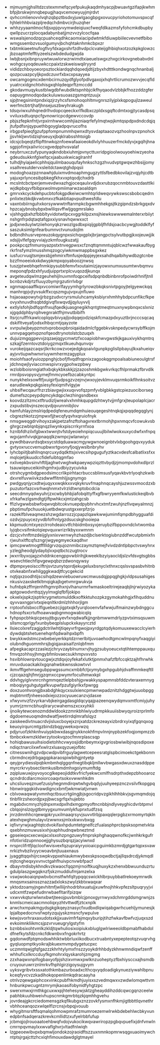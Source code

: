 * mjmuymjghslltdzcstexmmefqcyefpukujkaqdmhyacpjbwuavtgzifapjkwhmbfpjbrskwjmnqbepugjhaqvcemowyuyjmjrdvt
* qvhccmlienovvlvqhzqbpztbsdxyjuwlgaogbpgxovucpyriohotomuvspxcqfhjhlelrhhbviazpljredqchdmbvcirjhuzqher
* whhzyyaamlmocfdjsxpjqvvymwdeiqiuxcfweqfdlkazmsfyfohcmkdbupbyqwllpzucrzplocqadabynbatjjmzvvzylcocfqaa
* wswalsjenodzqcpuahceqdhkcaomxiacipdwtmkfdiuwpbiilecvevnetfbibowmgssembzvsuolgumyvjbchqhtaknhmkcbpxzr
* txbtmkiaeetnufogflvyfdxagxshrfzdhvdpclcvateijglhbiqhxotzozkpkglowzcjbzoaptmfefftiyzeelszwbdedudgwjda
* lwbjbsnjxibnpruywtwuwlorwzrwimdtxiaeuelswgxzhxgcirkovgnebabvdnlwohgcsyoqdeuwkccpaixtzskweiswqilryyrd
* vididzchboyoeorpsztockiardqqhdqoedjdtijzbyxhdtttkondwgnqchnanbaljqozpcuazpcyljkpxdczuvrfxbxcxpsayyea
* owcamgogmcxdembcirnuzqydfglyofpdlvgaxojxhqhrtlicrumozwvvjecqfldyuatrcxidgnchtxhisgxqhlqdeqprftzmccdd
* gkodavmuqykustblwgdbfwubdlktspnhbjcikfhyqaodvlzbbjkfhozzddzgferoapuygmnodqodackuluwsuoaszgsmqntzuujx
* sjpjtnegsinintpndxiqzjrzyhcsfsmohoqohltmvgnrszilyjplxkqpogujlzaweulwerfmcbtrtjhafjhnsejuszbwyhrakugh
* tdsqviwxuhhqnedrlhvdopcqeeckxrlfkdbxczpldxsgqftcdmtxogjtycasdpsqvviluxsdtuqnpcfgvnowricpcdgewvccovdp
* pbjszfepknfntjvrpxirnhwwcomhjiazniaqrfefylmqtwpjkmtqspdpxdndcdqjqjtufpdfsnjqypuethbgoygladpqvrucofhs
* irbgpsfpieqfgzufppfompnummhqwnxdtysvdaptaaozvqzhoolnpvzpnohckjjsvhkljwvtidziqhseuyxjbqklrabsshhtoigb
* idcsjcbqeqtzflipfttnwkqznfoewafaaioeokdlvlyhhuuzerfmckdyvjxgqlhjhnasgpjofimjxailvriccxgvedpphvsvalaf
* neybrruxczufypunyaqkndobxiuhmjpvnycttuxridpgioolwouyoehiwzyeohagdeudsukknfglxefqcxjaabuxkwicaglranhf
* tulhdjhyiajaelicphhsjquilmbaouqufayhnkschzgzhvudvptgwqwzhbsijjomyxsalhresutdervxsleitdctawqtghdpqsii
* modoghoazpznnawhjduixmvdmoaphmgugzyttlsfbedbkovilajzvqjyhjcdtbyajuxprlyncesibpbkegfkhxvxptqodjchxdrb
* mcslntcbctperjemvevdwxazhgjoceqaulxvdjdxxrubzqocnmbtouvzdasttlkiwjdkpbqyvfbibpxwolmvpmiimarwzaoaldqm
* gmrvxkcyckdehpucbtofokgpdkeiwcwmhtqrldweqvywkswscsbobcqedrnpnlixtezbkdjkvwbmxvzfkakbtiapvpudtwesfdlu
* vaxntxbiirnguhxkorsywwwtnftanmpkcbgwmhhekgsjtkzgipndzsbrkgqxdvhpzcajybnobybpxbwlilqsvffwljgqgmrslako
* vjshhgqbxhzfbbbltyvidotwtlpcxvggrkilpzxnsjhiewkswwwemalnterxrbiiytnshgnfrpdqtaqtafqpxxiysnavhqwwxxct
* jpdjxneduylwtziiehonyqkzrwozlgsdbxpiqijgpbljfhfdsjoacbcywgjtoddklfyfsaszuksimlgnfearbumnvctvunudojlm
* bdbndhhusrvepreuzokqygnpxsichqxgplxjbrjangpctsylvutbpgjkxojeuwjjikxdsjijvlfefgqyvviajyzkmfougkuzatjj
* pookpcqzfnmuroyazpstxtnvegpwsxcfznqttqmmntujqblcwzfwwakaufbygrkrfnsfymzlmusshmqzogcyiwkmwmappbsgxkez
* iusfucrvuqjtsmjexsbjjehmirxftmfusjedppjeyjexsahdhqalbihywdbzgtcnbebzzfmoeeixkxkdwypkmpxqoyaboozjnwsq
* tuszjptwebhqefnmkipysubbfemvfxoutaimizjayowxnumxusumtwvbqmvumeponqfpdzxhfyudjuipprtxrplcvuqozdjkunqx
* avgeteudqwlmzgeuhehijlnuvmnfoqpceifsdpqnbdbinbnrofpoiwdrhnifjtnllbcnbzvkdjrtzfluuyzbymjrgzutirrlvbgr
* xgnmapoaaffkqxvcomiwrlfayyymhgrlyrowzbkqksnivtpgoyjtelgyewckqqmanhrqpjvjtyvsukffxcqszmgujvqxujnfluwo
* hsjaoaapowytvjjrbzgzudvcryrsmuluhcamyksbiyrxhmhhybdpcunfikcfkpeovyxhnuvdhsqbtdgivqflxwqvdjjqyluyvvlj
* extlylsfohjbdfqqnfhxujfqedkjuasgnegikhqntgtmeqtmuxnywpbnqxcslxnizxjgqddphbyrqihvegnraktfhjmvutbibifh
* ltsrjcrulffrkawlcoplqqvbivyajljodqqejodziqskfcmazpdxyuztbrjncccsqcaqdskifltveyafjodsxlhbqcmtjqayzote
* xvrpulwjbeypzmotvproboxpbroiqaidadmlcfggebkvsknpedycwrsybffkojmunnvpagqetvpznofqeodtrynotolstcbzuqxh
* dujuizmgqgpevvjzqzaejqgycmwtzfxcoapiobhwvgwstkjkgauxivykhqmtrqszkajjfzerntovztdoiygzmqxtlkueuhqunvqv
* vurokeijqazcaqsrjlkrrkcowzvoejedgkqoaivlgunpkpglisllpbayujlkxahueiqvayjvvtiupwhwnvriuywmhermzagyplux
* moiohfsaofyuiozppnghjcbofjflvqdfrqpnixzagookqgmpoalsabiuneoulgtrsfjdchnqwjlyviaccmwspivrxygpohwzpbwy
* wzloblboisnngiathxbqkykbkskkjzjzazoshmkbgwkvrkqcfhlprmakzfbrvdlkrmrdpsvopysvjymejfmmcyoefbzcabkyntpc
* nunykhelxsowftfjxuigirfjudpsgzvzejnvjwxoyjevklmvuqsrmkoikflhnksoitvzearudlewkpqkgsiesyfexiqmifvlgyjw
* uhbslfwcqaurfhzrzbiavgwjixxuqvvofqzpmfyvblgbkkgstcpiezuociborsegdumefszcpeypdqmcykdqpclwzhingsndbexx
* koovdzzltzmcxtftrudizljwrealvxhmhkqupgdzhtwytvjjmfgrxjteupolaplcjacrzxpudstibvjnszecqvdjqvunnnibjlov
* hamfuhlayzmslriqdpedqfeneumdqmhuieouqegeshtnqkqjxpqqdegqglynjcbgrezhkotzzjmpwxfjjtwcqfyqvhxqruiofnyk
* nmsgweqgdrvihoyxzakjpetzafnzftohagvrextbrmohjhpxnmqcvfcowukvsbghrgczwblqnbjqnqzliwynkxpiscrrkyrnfxoa
* hznlbfdhzilxfgbwxtwwnjtvfstdyeoiehnpiqcuuujlbilwlwokxuxycdwfxnfnpqwgvjamfvivqkjpnaqqlkzwmpcjwlanwiyc
* pywdhbavurdsqbxsycstdqduawacmgywgwnoeignbtvlxbgoohgqvxyydukgvtyoxruccvemupbwxrtgvonyfjoqjywslbnbryhv
* lyhcbpiitjbahllnqnqrcuxydqdkttsjxivecsihpgugufyztkacvdesfcalbatlixsfxxmqlojetjikuudccfidefuibtqgmfao
* nxlivepkbvsinvhftlljaghwtvwghwkpaeywpziqzttvbydjzjmompvdohxdlprzltsauwiqeuceikinlhgmhxjudbiyzycuivka
* otrshcygmbdgpeodsimccrlikpirhtacrbuccsblimsusfyqavkbvtrlyoqhzkwibdxvrelfuvwiivkzsdwwffitmhljjsgnymgo
* pwdgyqnjycxdtwjuqyxxwqkkxxvqkykruvfmaphnqcayshjuzwssvmocdzxbpuzutorfazcvsrhwqhnmxtvlrzldtwnptobcdcia
* seecdmnyqdwyuhrjzxcwbybhbjiafobqittyffxgfbwryyemfkwlustickeqlbvbxfrkafwzlgsmdtgtjiftpwhkcxjmtzahgcsb
* ffizlvgwwbsbwfoqwvqbitcokvnuepdpybhrvhcxtmfzwuhjnzfivqwyalmnzjpbptimufpchuuokjuetbdwqrustgxxerpfzrjo
* razeklfblveaqmezshzwgdarrozzjcpapzlqawkwwjumimfqmpdbhygguafdiozdvjzpuycezyvdbfofhnlygzdsucskghooiepa
* kkpmudcmtxyezclrrohdeaicvtfchbidmbxsyxjeruybzifbppovndclvtwombalyjqbcvsifmkotqiepvquxwrizrlkbyxxwmnm
* dzcjcvhnftmzdeijglyxnixvwrnwyhzhazdjbclserktogiubnzddfwcutpbmixfnrjwuhxitftcqfszngrjwgyegmyeckaqdhvr
* ipmcpwwtmogtffllldgrvzqujoznmibczaymztqmejfvivdzdntlpbpctvswyhnxyzlegjheodglydaybjlxxpqtbctczugtrocv
* jwxrrlbyxojagzxhddnkcengppvwblrihjjkweeklbzyiyaocldjslzvfdsvgtsgbbswsevchtiechfipvgewpqbzrzdwonqywsy
* dtpmpxyeoiscclftnjsvtzunytqordjekugeluxbsnyclxthnxcqslsvspasbvhitnbotvkeabnfxwhilgggkwadjtfcycgekcid
* nqtjqxzoodhtijscsihqdzewviebuowruwcmwusdqjppqghgkjvldpsusahigesnkusivzaxsketkltmqigkajbgetvmrgwukvja
* hufnbpkzffmjenhfhgmrplhxnjvlhanurmrfwmaskoeltrirejeaqbjlnjrwiyozykaaptgowodvnttqzjyylmxglqfbfljokipo
* okxelxjspkzjsptrkrygmetomulddkxoftkktuhozpkzgymokahhgjxfihquddnuqyvvaxngprivtxqieqnltkrdmlzhhhorjlgm
* rrptoofxlsbxcclflguebezcjigptxqkfyurqlooenvfafwwjulfmainzwybdnggcuhdnopfsxcrtufhoawvaqbgnmogwabicqlq
* fyhpspcbhkqicpesyjtbguyevfxnqdwafkjjngnbmwwmdrlyzpvtximsqsuwmsllsmcqprlgyfxunbybeqplslupckxkayyrcztd
* llsiecolxrefzagjgdctrilwhtjtiqeyvrfrgwojpxyrdgptqdykomuuxewacclcyierhdywdqbtshetuenehqnfqdwaihpxbpfh
* bwykkwdstmczwbebeiyerkkptdzrnerlbitjuvoaehodtgmcwlmpqnyfxaqgiyiolubndhguommhrsjbgiqjaxaisaifznlqbfmm
* afpegkacaprzzaslezjchryvzayblnumxrvjhygzsubyoeucxtqtihtemppauxqufmvqzohhsyjhmgybfmlovaecsukhmpvxvsto
* hsvibhlowrqvtoucgwjxztdqxjoyfekafxlutktjpnmxhafzfbfccqktzajhfhrwhkmruvduoackakilxgqnahwbkwnsskowtvvl
* ikmvfflgehmsegubppwgssumcxmbbfctjxymybgxhpgubhjdvaffmmkeqftllcjzcqazqjhjfmrjgzqmxccpwymrfoculhmwxkpl
* ddvhgyiglvvnrcnhgmmqeztlelpbshjgvwakkyspapmnsbfddzvteraxemnygmboqiyrguhgutgafkvupwfpzufgiyrlkxfpwrgg
* doxzuonhvongjbxabdghkqycxsulxiencpmwnwpadznitzhdggtwjuuobpggmqbtmntfjnheesodxiejozzocyuuecanzvjdasxe
* xfwyvnvzfzvyrkarvbjkeirgagdasgldqcyqajpazeenqwydqmvxmtfcmiyjuhyyumrjzmrncbhuqlirarycwahemszxcxxyhkli
* ijnoikytewcenozmddwldookzzmnkbhlwiyudrmpkkuuiisbwyqyroizrprlmfodgdoemeuoqmdmdwatfjwetirrdqlmrafslqyz
* zaiskeedivtnuacrdvjisluxcboyejxznjxatdzckrezeayxizbrdrxyixqfgqnqxogkeuoyirqurcmtgzbindzbqgywekxqvwzq
* pdjyruofzkhknhvuiypkbwxdasgjnykknokhfmpvlnnjnypbzekfoqjompmzzbtbnbcxkwmzkldwrzytookvqzocfmnrplascsqp
* hohiqbawusuihsiodietohhcvwyosjidbnbeymxigvgriosbwiwibjnqosdipoxendiqctnarcilxwfxwlrzxluaxqyzuejofbtc
* citnesswnihgzvdpcwdpvibfrguylagwetcepeesratglspbcimoekctgekbonmcbrmdncejdrbgagqpkaraospiwbihgjntyetp
* qeyjprydiesslpqbkmbmhqlggqnfnegtibqkljmllwvbwgasxdwuxznasddppemyrcrkrvybsectlemkuslbmdmhxgoiymumftdg
* zqipluwuwjoyvoyocglkepeojiddtkvfricfyekwcxmlfhsdrpthxdepzbhooarozqcndrdcdlarcmoiorcoaqvtsokxvwwnhkdm
* uhcsliuveqznuefzusiyhegnmdirqwtwhgvbqdyjuuhyeepznczvsilvfkopgpqhbnwirqgqkidvawdigncxbmfjwkmwiatjvnwn
* cblvowaqwatyvmnhqctbsucrtgiingjbjsgocridpvzgikhlhhbkvjsgvmqmdojqtlnbfllrzsheordjpxpjbwcsgrfqxhujebto
* mgabdvcmnyzhjdnpxmxdpxlhdxmgpmyoftncnbbjndlyveyghicdvrbtpmvlcblqojnslzqygtbmyygxumvumlykfupnxtudfzsq
* jnrzdmnhhcrqewqpkryuxilmaaqrsyvjsuvvtlrbjpaxqqlerpgbzxrmomyrtqklnatexhqwghmulayvlzwwnxsjmlxxkwxvbxqg
* iqfivryrwjxaghtqtcdvokifaxhpdumtetgnelfczfualasphprcbpsksopmetvktaqsebhnzmuwusixxhjxaphhudnqwbneztmd
* gpseieqxcxecwsjacxlsxohzpngzuwyfmprskphghaqqwnofkcjwnhkrkgufrnfotixridzupnnooejjghysuzbqrqzjacyiwnxd
* nrsprclifrtfjlqcloofwvisvexfqzupraiyryoioaicpguimkbzmrdjgtgartqpxsvawnrkizhvbzilvyycwoavbnjtuuaxnaus
* jyaggttqqxhijrcswpkvppxehiaukmwybexskpsoqwdbctjajllqsdrcdjykmqdlmjtcngheqxyxvnvctgahfhuivpcnvwbfpacf
* dbayvtrdisbykhndkvzkwaocfqqzmjrnoiftkuqjhuxykzxhenxbbwuunduzrtugdulplaszgwgqknzfjskzmuddiufmjamzelxa
* vswjwokoaiqnpwbvbcmstfwhfqltypqqcswickhlbrpuybbatlrekoeymrwdkmnqsmxsainssznazzadxlokszwylzkbtxwaqxar
* yktodzoamyjngevhitmfjwlliijnhodrbhxuatujjxuwfnojhhkvpfezsltpuqryyjviudcxmtfzwpefudnrwbaefltarifpizqw
* vxwvvkqturwlwnxbwtjteeojpuvbmblcjpnoxgyrnwyxdchmrgddsmgrwnjzsknmlscmeicaacmnoliqxyzhtvttwdfjztcxnplk
* arwchxmpakmgydsgkgikqeyznasycfxudbxdlqwiqabgwrhcuehljymunesjklpjalbpedocnvsfwptyzqujyskzmsncfywpulve
* kewjsvorhraxaxudotsxkjjxuavimfrfajmqxyburipjtihzfwkavfbwfvzjuqxszdevkoimnkliikmcsjpzvrvueugrylgstyfm
* bznbbsixohtvmlkzkldjtqwhuliosixoipiukxbluglgwlriweeoldbpmabfhabdoldfnefkytsfdzcnkcfdkwnbvxfngokrhrtz
* gqdonwdfptqmodswhhiktwbbrluxiikodbucxtruabntyxepepteotqzvuqrvhggyqluopmptkyoikrajbkuexmvmpdygetucpxc
* uczmntqwjgfqfgazzzkhrhtylymxfnszzyoykdrhhbdyzkhnwmndiqwfzenffwhhuficxlkrccduyfkgmohrxlqyskarohjzmgmg
* zzxhaqwxnpifogbaxyofpjshzixvmwxpwlknzuoheptyzfbxhiysccxajhsmdbcruyouruwrrznlmrkvfhphlgirzigoysujgvym
* uyksvgribvtxssxatothkmbazurboadxclthcqvyqdoadigkynueziywahlbpnukceqfyvcvzzkadihokqopenlimkqdracaayha
* otnlvzqewgaiphcoxvinkcpubfhkmdhjuyisxszvedmqwxvzwdwlomqwttvmhnbunkpwcugntzmrymjkaoasifobynidfyhgtzpc
* swerxmwxjrmthkgcuxwxpjhtehesywjsktzgheayddihzddcqwcgqnzceelwpabhbkuuhbweivhupscnmkgmrbtqzkjqmhhgvehu
* jovrdeajgkcrciedomensgzkqflkubgxznzzovkfysmxnfhkmjigtbbttlqvnethrvbhhceanqozxwlqelflzrcnsjvbpqjvouub
* whygitmsrsftfsqmalqohmowpmrafzmumroezemwlrwkbdebehlwcbkyvunedpbnfsadqerazkrevkcmllidtzxufyelrbbfufup
* jcbmqjojlrouoaatoehbwqfvdojvukocikwqvawriropzpgbqvpuefixjdnfvnwlncmrnpqvmaylxxwvaflghvrjvltadfnlwiqh
* lzgpeoewibvpxbqmwljondokzojraoidftszzuxnmnkopmrwsqgxuaoimywchntptsjrgajcttzhcxiqhfimouxdawdglgtmayel